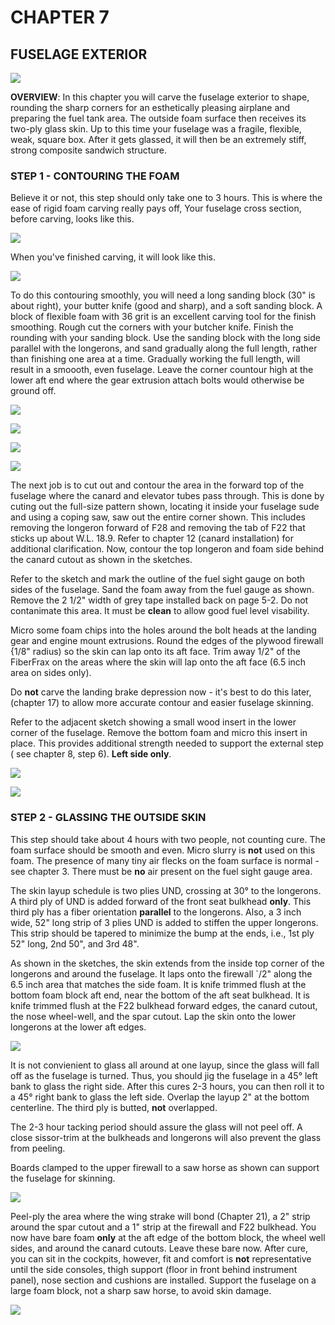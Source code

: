 # CHAPTER 7 

## FUSELAGE EXTERIOR

![](../images/07/07_00.png)

**OVERVIEW**: In this chapter you will carve the fuselage exterior to shape, rounding the sharp corners for an esthetically pleasing airplane and preparing the fuel tank area. The outside foam surface then receives its two-ply glass skin. Up to this time your fuselage was a fra­gile, flexible, weak, square box. After it gets glassed, it will then be an extreme­ly stiff, strong composite sandwich struc­ture. 

### STEP 1 - CONTOURING THE FOAM

Believe it or not, this step should only take one to 3 hours. This is where the ease of rigid foam carving really pays off, Your fuselage cross section, before carving, looks like this.

![](../images/07/07_01.png)

When you've finished carving, it will look like this.

![](../images/07/07_11.png)

To do this contouring smoothly, you will need a long sanding block (30" is about right), your butter knife (good and sharp), and a soft sanding block. A block of flexible foam with 36 grit is an excellent carving tool for the finish smoothing. Rough cut the corners with your butcher knife. Finish the rounding with your sanding block. Use the sanding block with the long side parallel with the longerons, and sand gradually along the full length, rather than finishing one area at a time. Gradually working the full length, will result in a smoooth, even fuselage. Leave the corner countour high at the lower aft end where the gear extrusion attach bolts would otherwise be ground off.

![](../images/07/07_02.png)

![](../images/07/07_03.png)

![](../images/07/07_04.png)

![](../images/07/07_05.png)

The next job is to cut out and contour the area in the forward top of the fuse­lage where the canard and elevator tubes pass through. This is done by cuting out the full-size pattern shown, locating it inside your fuselage sude and using a coping saw, saw out the entire corner shown. This includes removing the longeron forward of F28 and removing the tab of F22 that sticks up about W.L. 18.9. Refer to chapter 12 (canard installation) for additional clarification. Now, contour the top longeron and foam side behind the canard cutout as shown in the sketches. 

Refer to the sketch and mark the outline of the fuel sight gauge on both sides of the fuselage. Sand the foam away from the fuel gauge as shown. Remove the 2 1/2" width of grey tape installed back on page 5-2. Do not contanimate this area. It must be **clean** to allow good fuel level visability.

Micro some foam chips into the holes around the bolt heads at the landing gear and engine mount extrusions. Round the edges of the plywood firewall {1/8" radius) so the skin can lap onto its aft face. Trim away 1/2" of the FiberFrax on the areas where the skin will lap onto the aft face (6.5 inch area on sides only). 

Do **not** carve the landing brake depression now - it's best to do this later, (chapter 17) to allow more accurate contour and easier fuselage skinning. 

Refer to the adjacent sketch showing a small wood insert in the lower corner of the fuselage. Remove the bottom foam and micro this insert in place. This provides additional strength needed to support the external step ( see chapter 8, step 6). **Left side only**.

![](../images/07/07_06.png)

![](../images/07/07_07.png)

### STEP 2 - GLASSING THE OUTSIDE SKIN

This step should take about 4 hours with two people, not counting cure. The foam surface should be smooth and even. Micro slurry is **not** used on this foam. The presence of many tiny air flecks on the foam surface is normal - see chapter 3. There must be **no** air present on the fuel sight gauge area.

The skin layup schedule is two plies UND, crossing at 30° to the longerons. A third ply of UND is added forward of the front seat bulkhead **only**. This third ply has a fiber orientation **parallel** to the longerons. Also, a 3 inch wide, 52" long strip of 3 plies UND is added to stiffen the upper longerons. This strip should be tapered to minimize the bump at the ends, i.e., 1st ply 52" long, 2nd 50", and 3rd 48". 

As shown in the sketches, the skin extends from the inside top corner of the longerons and around the fuselage. It laps onto the firewall `/2" along the 6.5 inch area that matches the side foam. It is knife trimmed flush at the bottom foam block aft end, near the bottom of the aft seat bulkhead. It is knife trimmed flush at the F22 bulkhead forward edges, the canard cutout, the nose wheel-well, and the spar cutout. Lap the skin onto the lower longerons at the lower aft edges.

![](../images/07/07_08.png)

It is not convienient to glass all around at one layup, since the glass will fall off as the fuselage is turned. Thus, you should jig the fuselage in a 45° left bank to glass the right side. After this cures 2-3 hours, you can then roll it to a 45° right bank to glass the left side. Overlap the layup 2" at the bottom centerline. The third ply is butted, **not** overlapped.

The 2-3 hour tacking period should assure the glass will not peel off. A close sissor-trim at the bulkheads and longerons will also prevent the glass from peeling.

Boards clamped to the upper firewall to a saw horse as shown can support the fuselage for skinning.

![](../images/07/07_09.png)

Peel-ply the area where the wing strake will bond (Chapter 21), a 2" strip around the spar cutout and a 1" strip at the firewall and F22 bulkhead. You now have bare foam **only** at the aft edge of the bottom block, the wheel well sides, and around the canard cutouts. Leave these bare now. After cure, you can sit in the cockpits, however, fit and comfort is **not** representative until the side consoles, thigh support (floor in front behind instrument panel), nose section and cushions are installed. Support the fuselage on a large foam block, not a sharp saw horse, to avoid skin damage. 

![](../images/07/07_10.png)